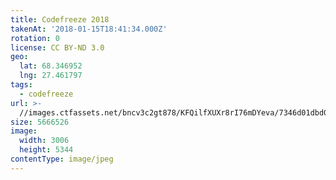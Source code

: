 ```yaml
---
title: Codefreeze 2018
takenAt: '2018-01-15T18:41:34.000Z'
rotation: 0
license: CC BY-ND 3.0
geo:
  lat: 68.346952
  lng: 27.461797
tags:
  - codefreeze
url: >-
  //images.ctfassets.net/bncv3c2gt878/KFQilfXUXr8rI76mDYeva/7346d01dbd0e4a2bcfdaea54b9aaba2b/codefreeze-2018_24931290767_o
size: 5666526
image:
  width: 3006
  height: 5344
contentType: image/jpeg
---
```


